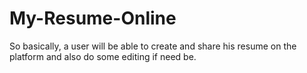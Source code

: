 # My-Resume-Online
So basically, a user will be able to create and share his resume on the platform and also do some editing if need be.
